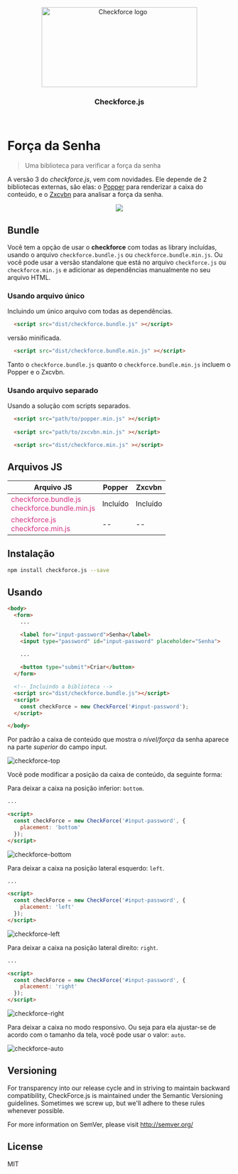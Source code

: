 <p align="center">
  <img src="https://user-images.githubusercontent.com/6599252/154813112-d055ce6e-d896-44b2-b45b-b91e12ca36b7.svg" alt="Checkforce logo" width="350" height="180">
</p>

<h3 align="center">Checkforce.js</h3>
<br/>

<!-- [![BCH compliance](https://bettercodehub.com/edge/badge/dejaneves/checkforce.js)](https://bettercodehub.com)
[![Build Status](https://travis-ci.org/dejaneves/checkforce.js.svg?branch=master)](https://travis-ci.org/dejaneves/checkforce.js) -->

# Força da Senha

> Uma biblioteca para verificar a força da senha

A versão 3 do *checkforce.js*, vem com novidades. Ele depende de 2 bibliotecas externas, são elas: o [Popper](https://popper.js.org/) para renderizar a caixa do conteúdo, e o [Zxcvbn](https://github.com/dropbox/zxcvbn) para analisar a força da senha.

<p align="center">
  <img  src="https://user-images.githubusercontent.com/6599252/155199700-b14e751e-5248-48bd-ab33-5cf6397eed94.png">
</p>

## Bundle

Você tem a opção de usar o **checkforce** com todas as library incluídas, usando o arquivo `checkforce.bundle.js` ou `checkforce.bundle.min.js`. Ou você pode usar a versão standalone que está no arquivo `checkforce.js` ou `checkforce.min.js` e adicionar as dependências manualmente no seu arquivo HTML.

### Usando arquivo único

Incluindo um único arquivo com todas as dependências.

```html
  <script src="dist/checkforce.bundle.js" ></script>
```

versão minificada.

```html
  <script src="dist/checkforce.bundle.min.js" ></script>
```

Tanto o `checkforce.bundle.js` quanto o `checkforce.bundle.min.js` incluem o Popper e o Zxcvbn. 

### Usando arquivo separado

Usando a solução com scripts separados.

```html
  <script src="path/to/popper.min.js" ></script>
  
  <script src="path/to/zxcvbn.min.js" ></script>

  <script src="dist/checkforce.min.js" ></script>
```

## Arquivos JS

| Arquivo JS      | Popper | Zxcvbn
| ----------- | ----------- | ----------- |
| <span style="color: #d63384;">checkforce.bundle.js <br/> checkforce.bundle.min.js</span>      | Incluído       | Incluído
| <span style="color: #d63384;">checkforce.js <br/> checkforce.min.js</span>     | --       | --           


## Instalação

```sh
npm install checkforce.js --save
```

## Usando

```html
<body>
  <form>
    ...

    <label for="input-password">Senha</label>
    <input type="password" id="input-password" placeholder="Senha">
    
    ...

    <button type="submit">Criar</button>
  </form>

  <!-- Incluindo a biblioteca -->
  <script src="dist/checkforce.bundle.js"></script>
  <script>
    const checkForce = new CheckForce('#input-password');
  </script>

</body>
```

Por padrão a caixa de conteúdo que mostra o *nível/força* da senha aparece na parte *superior* do campo input.

![checkforce-top](https://user-images.githubusercontent.com/6599252/155201501-bb6cebf1-1e83-47ac-8ef2-6f39e5050872.png)

Você pode modificar a posição da caixa de conteúdo, da seguinte forma:

Para deixar a caixa na posição inferior: `bottom`.

```html
...

<script>
  const checkForce = new CheckForce('#input-password', {
    placement: 'bottom'
  });
</script>
```

![checkforce-bottom](https://user-images.githubusercontent.com/6599252/155201842-118cf077-8dce-42d7-9da2-3f425a2e6142.png)

Para deixar a caixa na posição lateral esquerdo: `left`.

```html
...

<script>
  const checkForce = new CheckForce('#input-password', {
    placement: 'left'
  });
</script>
```

![checkforce-left](https://user-images.githubusercontent.com/6599252/155205135-be64ba1d-2305-4ebe-8f26-f39ef4edee56.png)

Para deixar a caixa na posição lateral direito: `right`.


```html
...

<script>
  const checkForce = new CheckForce('#input-password', {
    placement: 'right'
  });
</script>
```

![checkforce-right](https://user-images.githubusercontent.com/6599252/155205524-1e50c328-6ad1-47f5-9321-a06344f59cfd.png)

Para deixar a caixa no modo responsivo. Ou seja para ela ajustar-se de acordo com o tamanho da tela, você pode usar o valor: `auto`.

![checkforce-auto](https://user-images.githubusercontent.com/6599252/155208790-cfecd856-f4e9-4488-a11c-8ac9420ac1f0.gif)



## Versioning
For transparency into our release cycle and in striving to maintain backward compatibility, CheckForce.js is maintained under the Semantic Versioning guidelines. Sometimes we screw up, but we'll adhere to these rules whenever possible.

For more information on SemVer, please visit <http://semver.org/>

## License
MIT
